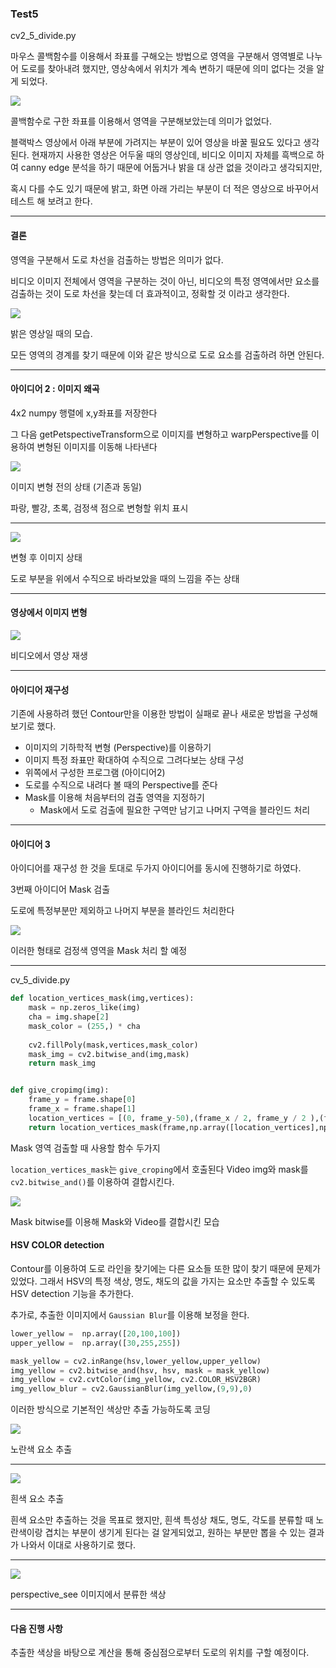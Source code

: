 ### Test5

cv2_5_divide.py

마우스 콜백함수를 이용해서 좌표를 구해오는 방법으로 영역을 구분해서 영역별로 나누어 도로를 찾아내려 했지만, 영상속에서 위치가 계속 변하기 때문에 의미 없다는 것을 알게 되었다.

![](../img/road12.jpeg)

콜백함수로 구한 좌표를 이용해서 영역을 구분해보았는데 의미가 없었다.

블랙박스 영상에서 아래 부분에 가려지는 부분이 있어 영상을 바꿀 필요도 있다고 생각된다. 현재까지 사용한 영상은 어두울 때의 영상인데, 비디오 이미지 자체를 흑백으로 하여 canny edge 분석을 하기 때문에 어둡거나 밝을 대 상관 없을 것이라고 생각되지만, 

혹시 다를 수도 있기 때문에 밝고, 화면 아래 가리는 부분이 더 적은 영상으로 바꾸어서 테스트 해 보려고 한다.

***

#### 결론

영역을 구분해서 도로 차선을 검출하는 방법은 의미가 없다.

비디오 이미지 전체에서 영역을 구분하는 것이 아닌, 비디오의 특정 영역에서만 요소를 검출하는 것이 도로 차선을 찾는데 더 효과적이고, 정확할 것 이라고 생각한다.

![](../img/road13.jpeg)

밝은 영상일 때의 모습. 

모든 영역의 경계를 찾기 때문에 이와 같은 방식으로 도로 요소를 검출하려 하면 안된다.

***

#### 아이디어 2 : 이미지 왜곡

4x2 numpy 행렬에 x,y좌표를 저장한다

그 다음 getPetspectiveTransform으로 이미지를 변형하고 warpPerspective를 이용하여 변형된 이미지를 이동해 나타낸다

![](../img/road15.jpeg)

이미지 변형 전의 상태 (기존과 동일)

파랑, 빨강, 초록, 검정색 점으로 변형할 위치 표시

***

![](../img/road14.jpeg)

변형 후 이미지 상태 

도로 부분을 위에서 수직으로 바라보았을 때의 느낌을 주는 상태

***

#### 영상에서 이미지 변형

![](../img/road16.JPG)

비디오에서 영상 재생

***

#### 아이디어 재구성

기존에 사용하려 했던 Contour만을 이용한 방법이 실패로 끝나 새로운 방법을 구성해 보기로 했다.

+  이미지의 기하학적 변형 (Perspective)를 이용하기
  + 이미지 특정 좌표만 확대하여 수직으로 그려다보는 상태 구성
  + 위쪽에서 구성한 프로그램 (아이디어2)
  + 도로를 수직으로 내려다 볼 때의 Perspective를 준다
+ Mask를 이용해 처음부터의 검출 영역을 지정하기
  + Mask에서 도로 검출에 필요한 구역만 남기고 나머지 구역을 블라인드 처리

***

#### 아이디어 3

아이디어를 재구성 한 것을 토대로 두가지 아이디어를 동시에 진행하기로 하였다.

3번째 아이디어 Mask 검출

도로에 특정부분만 제외하고 나머지 부분을 블라인드 처리한다

![](../img/excel.JPG)

이러한 형태로 검정색 영역을 Mask 처리 할 예정

***

cv_5_divide.py

```python
def location_vertices_mask(img,vertices):
    mask = np.zeros_like(img)
    cha = img.shape[2]
    mask_color = (255,) * cha   
    
    cv2.fillPoly(mask,vertices,mask_color)
    mask_img = cv2.bitwise_and(img,mask)
    return mask_img


def give_cropimg(img):
    frame_y = frame.shape[0]
    frame_x = frame.shape[1]
    location_vertices = [(0, frame_y-50),(frame_x / 2, frame_y / 2 ),(frame_x, frame_y-50),]
    return location_vertices_mask(frame,np.array([location_vertices],np.int32))

```

Mask 영역 검출할 때 사용할 함수 두가지

`location_vertices_mask`는 `give_croping`에서 호출된다 Video img와 mask를 `cv2.bitwise_and()`를 이용하여 결합시킨다.

![](../img/crop.jpeg)

Mask bitwise를 이용해 Mask와 Video를 결합시킨 모습

#### HSV COLOR detection

Contour를 이용하여 도로 라인을 찾기에는 다른 요소들 또한 많이 찾기 때문에 문제가 있었다. 그래서 HSV의 특정 색상, 명도, 채도의 값을 가지는 요소만 추출할 수 있도록 HSV detection 기능을 추가한다. 

추가로, 추출한 이미지에서 `Gaussian Blur`를 이용해 보정을 한다.

```python
lower_yellow =  np.array([20,100,100])
upper_yellow =  np.array([30,255,255])

mask_yellow = cv2.inRange(hsv,lower_yellow,upper_yellow)
img_yellow = cv2.bitwise_and(hsv, hsv, mask = mask_yellow)
img_yellow = cv2.cvtColor(img_yellow, cv2.COLOR_HSV2BGR)
img_yellow_blur = cv2.GaussianBlur(img_yellow,(9,9),0)
```

이러한 방식으로 기본적인 색상만 추출 가능하도록 코딩

![](../img/yellow.jpeg)

노란색 요소 추출

***

![](../img/white.jpeg)

흰색 요소 추출

흰색 요소만 추출하는 것을 목표로 했지만, 흰색 특성상 채도, 명도, 각도를 분류할 때 노란색이랑 겹치는 부분이 생기게 된다는 걸 알게되었고, 원하는 부분만 뽑을 수 있는 결과가 나와서 이대로 사용하기로 했다.

***

![](../img/perspective_see.jpeg)

perspective_see 이미지에서 분류한 색상

***

#### 다음 진행 사항

추출한 색상을 바탕으로 계산을 통해 중심점으로부터 도로의 위치를 구할 예정이다.